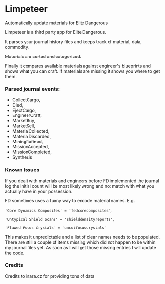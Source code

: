 # Limpeteer
Automatically update materials for Elite Dangerous

Limpeteer is a third party app for Elite Dangerous.

It parses your journal history files and keeps track of material, data, commodity.

Materials are sorted and categorized.

Finally it compares available materials against engineer's blueprints and shows what you can craft. If materials are missing it shows you where to get them.


### Parsed journal events:

* CollectCargo,
* Died,
* EjectCargo,
* EngineerCraft,
* MarketBuy,
* MarketSell,
* MaterialCollected,
* MaterialDiscarded,
* MiningRefined,
* MissionAccepted,
* MissionCompleted,
* Synthesis

### Known issues
If you dealt with materials and engineers before FD implemented the journal log the initial count will be most likely wrong and not match with what you actually have in your possession.

FD sometimes uses a funny way to encode material names. E.g. 

`'Core Dynamics Composites' = 'fedcorecomposites'`, 

`'Untypical Shield Scans' = 'shielddensityreports',` 

`'Flawed Focus Crystals' = 'uncutfocuscrystals'`

This makes it unpredictable and a list of clear names needs to be populated. There are still a couple of items missing which did not happen to be within my journal files yet. As soon as I will get those missing entries I will update the code.

### Credits
Credits to inara.cz for providing tons of data

